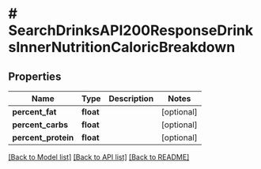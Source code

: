 # # SearchDrinksAPI200ResponseDrinksInnerNutritionCaloricBreakdown

## Properties

Name | Type | Description | Notes
------------ | ------------- | ------------- | -------------
**percent_fat** | **float** |  | [optional]
**percent_carbs** | **float** |  | [optional]
**percent_protein** | **float** |  | [optional]

[[Back to Model list]](../../README.md#models) [[Back to API list]](../../README.md#endpoints) [[Back to README]](../../README.md)
